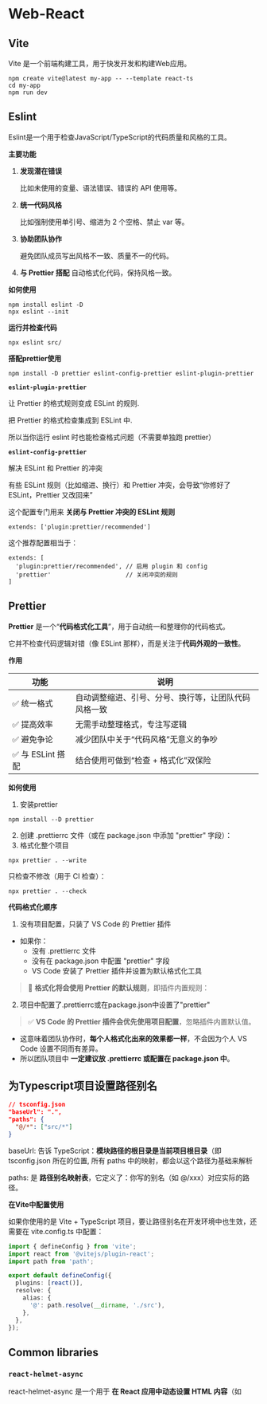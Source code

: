 # Web-React

## Vite

Vite 是一个前端构建工具，用于快发开发和构建Web应用。

```shell
npm create vite@latest my-app -- --template react-ts
cd my-app
npm run dev
```



## Eslint

Eslint是一个用于检查JavaScript/TypeScript的代码质量和风格的工具。

**主要功能**

1. **发现潜在错误**

   比如未使用的变量、语法错误、错误的 API 使用等。

2. **统一代码风格**

   比如强制使用单引号、缩进为 2 个空格、禁止 var 等。

3. **协助团队协作**

   避免团队成员写出风格不一致、质量不一的代码。

4. **与 Prettier 搭配** 自动格式化代码，保持风格一致。

**如何使用**

```shell
npm install eslint -D
npx eslint --init
```

**运行并检查代码**

```shell
npx eslint src/
```

**搭配prettier使用**

```shell
npm install -D prettier eslint-config-prettier eslint-plugin-prettier
```

**`eslint-plugin-prettier`**

让 Prettier 的格式规则变成 ESLint 的规则.

把 Prettier 的格式检查集成到 ESLint 中.

所以当你运行 eslint 时也能检查格式问题（不需要单独跑 prettier）

**`eslint-config-prettier`**

解决 ESLint 和 Prettier 的冲突

有些 ESLint 规则（比如缩进、换行）和 Prettier 冲突，会导致“你修好了 ESLint，Prettier 又改回来”

这个配置专门用来 **关闭与 Prettier 冲突的 ESLint 规则**

```shell
extends: ['plugin:prettier/recommended']
```

这个推荐配置相当于：

```shell
extends: [
  'plugin:prettier/recommended', // 启用 plugin 和 config
  'prettier'                     // 关闭冲突的规则
]
```



## Prettier

**Prettier** 是一个“**代码格式化工具**”，用于自动统一和整理你的代码格式。

它并不检查代码逻辑对错（像 ESLint 那样），而是关注于**代码外观的一致性**。

**作用**

| **功能**         | **说明**                                             |
| ---------------- | ---------------------------------------------------- |
| ✅ 统一格式       | 自动调整缩进、引号、分号、换行等，让团队代码风格一致 |
| ✅ 提高效率       | 无需手动整理格式，专注写逻辑                         |
| ✅ 避免争论       | 减少团队中关于“代码风格”无意义的争吵                 |
| ✅ 与 ESLint 搭配 | 结合使用可做到“检查 + 格式化”双保险                  |

**如何使用**

1. 安装prettier

```shell
npm install --D prettier
```

2. 创建 .prettierrc 文件（或在 package.json 中添加 "prettier" 字段）：
3. 格式化整个项目

```shell
npx prettier . --write
```

只检查不修改（用于 CI 检查）：

```shell
npx prettier . --check
```

**代码格式化顺序**

1. 没有项目配置，只装了 VS Code 的 Prettier 插件

- 如果你：
  - 没有 .prettierrc 文件
  - 没有在 package.json 中配置 "prettier" 字段
  - VS Code 安装了 Prettier 插件并设置为默认格式化工具

> 🔧 **格式化将会使用 Prettier 的默认规则**，即插件内置规则：

2. 项目中配置了.prettierrc或在package.json中设置了"prettier"

> ✅ **VS Code 的 Prettier 插件会优先使用项目配置**，忽略插件内置默认值。

- 这意味着团队协作时，**每个人格式化出来的效果都一样**，不会因为个人 VS Code 设置不同而有差异。
- 所以团队项目中 **一定建议放 .prettierrc 或配置在 package.json 中**。



## 为Typescript项目设置路径别名

```json
// tsconfig.json
"baseUrl": ".",
"paths": {
  "@/*": ["src/*"]
}
```

baseUrl: 告诉 TypeScript：**模块路径的根目录是当前项目根目录**（即 tsconfig.json 所在的位置, 所有 paths 中的映射，都会以这个路径为基础来解析

paths: 是 **路径别名映射表**，它定义了：你写的别名（如 @/xxx）对应实际的路径。

**在Vite中配置使用**

如果你使用的是 Vite + TypeScript 项目，要让路径别名在开发环境中也生效，还需要在 vite.config.ts 中配置：

```ts
import { defineConfig } from 'vite';
import react from '@vitejs/plugin-react';
import path from 'path';

export default defineConfig({
  plugins: [react()],
  resolve: {
    alias: {
      '@': path.resolve(__dirname, './src'),
    },
  },
});
```



## Common libraries

### `react-helmet-async`

react-helmet-async 是一个用于 **在 React 应用中动态设置 HTML <head> 内容**（如 <title>、<meta>、<link> 等）的库，支持服务端渲染（SSR）和异步渲染。

**作用**

让你可以在组件中动态控制页面的 <head> 信息，比如：

- 设置页面标题 <title>
- 设置描述 <meta name="description">
- 添加 favicon、OG 标签、SEO 信息等

**为什么不用原生的title**

在单页应用（SPA）中，只有一个 index.html，原生的 <title> 是静态的。

你需要根据不同页面或组件动态设置标题和 meta 信息，比如：

```ts
<Route path="/about" element={<About />} />
<Route path="/contact" element={<Contact />} />
```

每个页面都要有不同的 <title> 和 <meta>，这时就需要用 react-helmet-async。

**使用**

```tsx
// root component
import { HelmetProvider } from 'react-helmet-async';

const helmetContext = {};

<HelmetProvider context={helmetContext}>
  <App />
</HelmetProvider>
```

```tsx
// other component
import { Helmet } from 'react-helmet-async';

function About() {
  return (
    <>
      <Helmet>
        <title>About Us - MyApp</title>
        <meta name="description" content="Learn more about us." />
      </Helmet>
      <h1>About Page</h1>
    </>
  );
}
```



### **`@mantine`**

@mantine 是一个**现代 React UI 组件库**，用于快速构建美观、响应式的 Web 应用界面。

**简介**

- 🧱 **提供大量 UI 组件**（按钮、表单、表格、模态框等）
- 🎨 **自带主题系统**，支持自定义颜色、字体、间距等
- ⚡ **支持 TypeScript**，类型完善
- 🧩 **模块化设计**，你可以只安装你需要的部分
- 📱 **默认支持响应式**，适合做后台管理、仪表盘、表单系统等

**安装**

```shell
npm install @mantine/core @mantine/hooks @mantine/dates @mantine/carousel embla-carousel embla-carousel-react
```

**使用**

```ts
import { Button } from '@mantine/core';

export default function Demo() {
  return <Button color="blue">点击我</Button>;
}
```



### `@tanstack/react-router`

@tanstack/react-router 是一个现代的、**类型安全的 React 路由库**，由 TanStack 团队打造（他们也开发了 React Query）。它的目标是成为比 react-router-dom 更灵活、可组合、类型强的替代方案。

**作用**

用来在 React 应用中进行 **页面导航和 URL 路由控制**，比如：

- 定义不同的页面（路由）
- 根据 URL 展示对应组件
- 支持嵌套路由、懒加载、动态参数等
- 自动类型推导（不再需要写 useParams() 手动断言）

**安装**

```shell
npm install @tanstack/react-router
```

**使用**

* 方法1

1. 安装依赖

```shell
npm install @tanstack/react-router
npm install -D @tanstack/router-cli
```

2. 创建CLI配置文件

在项目根目录下创建tanstack-router.config.ts

```ts
export default {
	routesDirectory: 'src/routes',
	out: 'src/routeTree.gen.ts',
};
```

3. 创建页面组件文件

在 src/routes/ 下创建

src/routes/index.tsx（默认对应路径 /）

```tsx
import React from 'react'

export default function Home() {
  return <h1>Welcome to Home</h1>
}
```

创建布局文件

```tsx
// src/__root.tsx
import { createRootRoute } from '@tanstack/react-router';

const Root = () => {
	return <div>Root</div>;
};

export const Route = createRootRoute({
	component: Root,
});
```

4. 生成路由树文件

```shell
npx tsr generate
```

5. 在项目中使用生成的路由树

```tsx
//src/main.tsx
import { StrictMode } from 'react';
import { createRoot } from 'react-dom/client';
import { HelmetProvider } from 'react-helmet-async';
import { MantineProvider, Modal, createTheme } from '@mantine/core';
import './index.css';
import { createRouter, RouterProvider } from '@tanstack/react-router';
import { routeTree } from './routeTree.gen.ts';

const theme = createTheme({
	fontFamily: 'Nunito Sans Variable',
	components: {
		Modal: Modal.extend({
			defaultProps: {
				removeScrollProps: { enabled: false },
			},
		}),
	},
});

const router = createRouter({ routeTree });

// 可选：注册路由以获得路由安全
declare module '@tanstack/react-router' {
	interface Register {
		router: typeof router;
	}
}

createRoot(document.getElementById('root')!).render(
	<StrictMode>
		<HelmetProvider>
			<MantineProvider theme={theme}>
				<RouterProvider router={router} />
			</MantineProvider>
		</HelmetProvider>
	</StrictMode>,
);
```

* 方法二

1. 安装依赖

```shell
npm install @tanstack/react-router
npm install -D @tanstack/router-plugin @tanstack/react-router-devtools
```

2. 配置vite插件

```ts
import { defineConfig } from 'vite';
import react from '@vitejs/plugin-react';
import path from 'path';
import { TanStackRouterVite } from '@tanstack/router-plugin/vite';

// https://vite.dev/config/
export default defineConfig({
	plugins: [
		react(),
		TanStackRouterVite({
			// 可选：你可以自定义 routes 目录、生成路径等
			routesDirectory: 'src/routes',
		}),
	],
	resolve: {
		alias: {
			'@': path.resolve(__dirname, '/src'),
		},
	},
});
```

3. 运行`npm run dev`自动生成`routeTree.gen.ts`



### `@tanstack/router-devtools`

开发调试工具

作用类似于 React Query Devtools，用于查看当前的路由信息、路由状态、匹配情况等。



### `@tanstack/router-plugin`

插件机制支持库

这个是给 @tanstack/router 增加 **插件系统** 支持的底层模块，比如未来可插入的数据加载、权限控制、动画等功能。

目前这个库大多数情况下是内部使用或高级用户用来开发自定义插件的。



### `ts-essentials`

ts-essentials 是一个专门为 **TypeScript 项目** 提供 **高级类型工具** 的库。它的目标是 **扩展 TypeScript 的类型能力**，为开发者提供更强大、更实用的类型辅助工具，简化类型定义，增强类型安全。

**安装**

```shell
npm install ts-essentials
```

**功能**

它提供了很多有用的 **类型工具（Utility Types）**，下面是一些常用的类型：

| **工具类型**        | **说明**                                                     |
| ------------------- | ------------------------------------------------------------ |
| DeepPartial<T>      | 递归地把对象类型 T 的所有属性设为可选                        |
| DeepReadonly<T>     | 递归地把对象类型 T 的所有属性设为只读                        |
| NonEmptyArray<T>    | 表示至少有一个元素的数组 [T, ...T[]]                         |
| ValueOf<T>          | 获取一个对象所有 value 的联合类型                            |
| Exact<T, Shape>     | 保证对象 T **不包含** 额外属性，只能匹配 Shape 的精确结构    |
| Opaque<Type, Token> | 创建“品牌类型”，用于区别语义相同但逻辑不同的基本类型（例如 ID vs Email） |
| Merge<T, U>         | 合并两个对象类型                                             |
| StrictExtract<T, U> | 更严格的 Extract，避免意外类型兼容                           |

```ts
import { DeepPartial, NonEmptyArray } from 'ts-essentials';

type User = {
  name: string;
  address: {
    city: string;
    zip: string;
  };
};

const userPatch: DeepPartial<User> = {
  address: {
    city: 'New York',
  },
};

const users: NonEmptyArray<string> = ['Alice']; // ✅ 至少 1 个元素
```



### `@tabler/icons-react`

@tabler/icons-react 是一个图标库，提供了 **React 组件形式的 Tabler Icons 图标**，适用于在 React、Next.js、Vite、Mantine 等现代 React 项目中使用。

**作用**

这是一个 **轻量级 SVG 图标库**，专为 React 项目设计，图标风格是现代、简约、线性（outline-style）的。

Tabler 图标由 https://tabler.io/icons 提供，该网站维护了数千个免费开源图标。

**安装**

```shell
npm install @tabler/icons-react
```

**使用**

```tsx
import { IconHome, IconUser } from '@tabler/icons-react';

function Demo() {
  return (
    <div>
      <IconHome size={24} stroke={2} />
      <IconUser size={32} stroke={1.5} color="blue" />
    </div>
  );
}
```



### `i18next react-i18next i18next-browser-languagedector`

这三个库经常搭配在 React 项目中使用，用于实现**国际化（i18n）功能**。

1. i18next（基础库）

首先，它们都基于 i18next，这是一个强大、灵活、可扩展的 **JavaScript 国际化引擎**，支持：

- 多语言资源管理
- 插值（变量替换，如 Hello {{name}}）
- 语言切换
- 语言回退（fallback）

但它是纯 JS 库，不跟 React 绑定。

2. react-i18next是什么？

这是 i18next 的 **React 绑定库**，用来让你在 React 中更方便地使用国际化功能。

- 提供 <I18nextProvider> 给 React 项目包裹上下文
- 提供 useTranslation() Hook，让你在组件中方便地获取翻译字符串
- 支持组件插值、懒加载、动态翻译等

```ts
import { useTranslation } from 'react-i18next';

const MyComponent = () => {
  const { t } = useTranslation();
  return <h1>{t('welcome_message')}</h1>; // 自动根据语言显示“欢迎”或“Welcome”
};
```

3. i18next-browser-languagedetector 是什么？

这是一个用于**自动检测用户语言**的插件。

- 在用户首次访问时自动检测浏览器设置、cookie、localStorage 等
- 自动选择对应语言资源（如 en, zh, fr）
- 配合 i18next 使用即可自动初始化合适语言

```ts
import i18n from 'i18next';
import LanguageDetector from 'i18next-browser-languagedetector';

i18n
  .use(LanguageDetector) // 插件注册
  .init({
    resources: {...},
    fallbackLng: 'en', // 如果检测失败，就用英文
  });
```

| **库名**                         | **作用**       | **用途**                         |
| -------------------------------- | -------------- | -------------------------------- |
| i18next                          | 国际化核心引擎 | 管理语言资源、翻译逻辑           |
| react-i18next                    | React 框架绑定 | 提供 useTranslation() 等方便 API |
| i18next-browser-languagedetector | 检测用户语言   | 自动识别浏览器语言/本地设置等    |



### `@ts-rest/core`

@ts-rest/core 是一个用于 **在 TypeScript 中定义和共享后端 API 类型** 的库，它的目标是：

> **让前端和后端通过类型共享自动对齐，避免手动维护接口定义。**

可以理解为：

它类似于一个「**类型安全的 REST API 描述器**」，前端通过它可以获得**自动推导的接口类型和请求方法**，而不需要手动写 Axios 请求和接口类型。

1. 作用

- **定义 API 结构（路径、方法、请求体、响应体）**
- **自动生成类型安全的请求函数**
- **前后端共享接口定义文件**
- 支持 OpenAPI 和后续构建 SDK

2. 流程

* **定义接口 schema（通常在后端或共享代码中）**

```ts
// contract.ts
import { initContract } from '@ts-rest/core';

const c = initContract();

export const userContract = c.router({
  getUser: {
    method: 'GET',
    path: '/users/:id',
    responses: {
      200: c.type<{ id: string; name: string }>(),
      404: c.type<{ message: string }>(),
    },
  },
  createUser: {
    method: 'POST',
    path: '/users',
    body: c.type<{ name: string }>(),
    responses: {
      201: c.type<{ id: string; name: string }>(),
    },
  },
});
```

* **在后端绑定逻辑（比如用 Express）**

```ts
// backend.ts
import express from 'express';
import { createExpressEndpoints } from '@ts-rest/express';
import { userContract } from './contract';

const app = express();
app.use(express.json());

const router = {
  getUser: async ({ params }) => {
    if (params.id === '123') {
      return { status: 200, body: { id: '123', name: 'Alice' } };
    }
    return { status: 404, body: { message: 'Not found' } };
  },
  createUser: async ({ body }) => {
    return { status: 201, body: { id: '456', name: body.name } };
  },
};

createExpressEndpoints(userContract, router, app);
```

* **在前端直接使用类型安全的 API 调用：**

```ts
// frontend.ts
import { initClient } from '@ts-rest/core';
import { userContract } from './contract'; // 可与后端共享的文件

const client = initClient(userContract, {
  baseUrl: 'http://localhost:3000',
  baseHeaders: {},
});

const userRes = await client.getUser({ params: { id: '123' } });

if (userRes.status === 200) {
  console.log(userRes.body.name); // 类型自动推导为 string
}
```

**总结**

@ts-rest/core 的核心优势：

| **优势**               | **说明**                       |
| ---------------------- | ------------------------------ |
| 🧠 类型自动推导         | 请求参数、响应体都是类型安全的 |
| 🧩 前后端共享 contract  | 不再手动维护接口类型           |
| 🔒 支持 REST 风格的接口 | 和常规的 REST API 一致         |
| 🔧 可生成 SDK、OpenAPI  | 可以扩展成更大的工具链         |



### `zustand`

zustand 是一个 **轻量级、高性能的状态管理库**，主要用于 React 或 React Native 项目中。

它的目标是：

✅ 更简单

✅ 更少样板代码

✅ 更好性能（无多余 re-render）

✅ 支持中大型应用的状态管理

> Zustand 是 React 应用中用于共享状态（全局 state）的工具，功能类似 Redux，但语法更简洁，使用更灵活。

**Zustand 的核心特点：**

| **性**            | **说明**                                 |
| ----------------- | ---------------------------------------- |
| 不需要 Provider   | 使用时不需要像 Redux 一样包裹 <Provider> |
| 简洁 API          | 只需要一个 create() 来创建 store         |
| 支持中间件        | 可使用 devtools、persist（持久化）等插件 |
| 性能好            | 自动避免不必要的组件更新（按需订阅）     |
| 支持 TypeScript   | 类型友好，非常适合大型项目               |
| React Native 兼容 | 非常适合 React Native 开发               |

**基本使用步骤**

1. **安装**

```shell
npm install zustand
```

2. **创建 store（共享状态）：**

```ts
// store.js
import { create } from 'zustand'

const useCounterStore = create((set) => ({
  count: 0,
  increase: () => set((state) => ({ count: state.count + 1 })),
  decrease: () => set((state) => ({ count: state.count - 1 })),
}))
```

3. **在组件中使用：**

```tsx
import React from 'react'
import { View, Text, Button } from 'react-native'
import useCounterStore from './store'

export default function Counter() {
  const { count, increase, decrease } = useCounterStore()

  return (
    <View>
      <Text>Count: {count}</Text>
      <Button title="+" onPress={increase} />
      <Button title="-" onPress={decrease} />
    </View>
  )
}
```

4. **更复杂用法示例：Auth Store**

```ts
// authStore.js
import { create } from 'zustand'

const useAuthStore = create((set) => ({
  user: null,
  login: (userData) => set({ user: userData }),
  logout: () => set({ user: null }),
}))
```

组件中使用：

```ts
const user = useAuthStore((state) => state.user)
const login = useAuthStore((state) => state.login)
```

5. **中间件扩展（如持久化）：**

```shell
npm install zustand-middleware
```

```ts
import { create } from 'zustand'
import { persist } from 'zustand/middleware'

const useAuthStore = create(
  persist(
    (set) => ({
      user: null,
      login: (user) => set({ user }),
      logout: () => set({ user: null }),
    }),
    {
      name: 'auth-storage', // localStorage key 或 AsyncStorage key
    }
  )
)
```

**适用场景：**

✅ 适合中小项目或中大型项目的全局状态管理（比 Redux 更简洁）

✅ 适用于 React Native 和 Web

✅ 替代 useContext + useReducer 的更优方案



### `idb-keyval`

idb-keyval 是一个用于浏览器的 **轻量级封装库**，用于更简单地操作 **IndexedDB**。

> **一句话介绍：** idb-keyval 让你像使用 localStorage 一样简单地使用 IndexedDB 来进行本地数据存储，但它是异步的、支持更大数据量。

**什么是 IndexedDB？**

IndexedDB 是浏览器提供的一个本地数据库，支持结构化数据、本地持久化存储。

但原生 API 非常复杂，所以 idb-keyval 把它封装得很简单易用。

**使用场景：**

- 在前端本地存储结构化数据
- 离线缓存
- 本地数据同步
- 替代 localStorage，用于更大、更复杂数据结构

**基本用法：**

1. **安装：**

```shell
npm install idb-keyval
```

2. **基本用法：**

```ts
import { set, get, del, clear, keys } from 'idb-keyval'

// 写入
await set('username', 'matt')

// 读取
const username = await get('username')

// 删除
await del('username')

// 清空全部
await clear()

// 获取所有 key
const allKeys = await keys()
```

3. **存储对象**

```ts
await set('user', { id: 1, name: 'Alice' })

const user = await get('user')
console.log(user.name) // Alice
```

4. **自定义数据库/表（store）**

```ts
import { Store, get, set } from 'idb-keyval'

const customStore = new Store('my-db', 'my-store')

await set('token', 'abc123', customStore)

const token = await get('token', customStore)
```

**注意事项：**

- 所有操作都是 **Promise 异步**
- 数据结构必须是结构化可序列化的（不能包含函数、DOM 等）
- 存储容量远大于 localStorage，适合缓存大数据

**在 React 中使用（示例）：**

```ts
import { useEffect, useState } from 'react'
import { get, set } from 'idb-keyval'

function App() {
  const [name, setName] = useState('')

  useEffect(() => {
    get('name').then((val) => {
      if (val) setName(val)
    })
  }, [])

  const save = () => {
    set('name', name)
  }

  return (
    <>
      <input value={name} onChange={(e) => setName(e.target.value)} />
      <button onClick={save}>Save</button>
    </>
  )
}
```



### `ramda`

Ramda 是一个功能强大的 **函数式编程库（Functional Programming library）**，专为 JavaScript 设计，强调 **纯函数**、**不可变性** 和 **函数组合（composition）**。

> **Ramda** 让你更简单、优雅、声明式地处理数组、对象、函数组合等复杂逻辑，避免副作用，代码更清晰、可测试。

**Ramda 的核心特点：**

| **特性**     | **描述**                               |
| ------------ | -------------------------------------- |
| 函数式       | 一切操作用纯函数实现，避免副作用       |
| 不改变输入值 | 所有函数返回新的数据，不修改原数据     |
| 自动柯里化   | 函数可以部分应用参数（简化组合）       |
| 组合性强     | 支持 compose / pipe 将多个函数串联起来 |
| 支持对象操作 | 可以深层处理对象、路径等数据结构       |

**安装 Ramda：**

```shell
npm install ramda
```

**基本使用示例**

1. **引入方式：**

```ts
import * as R from 'ramda'
```

2. **柯里化函数（Curried Functions）**

```ts
const add = R.add(1)
console.log(add(2)) // 3
```

> **柯里化函数**：把接收多个参数的函数，变成**每次只接收一个参数**的函数。
>
> ```ts
> function add(a, b) {
>   return a + b
> }
> 
> add(2, 3) // 输出 5
> ```



3. **函数组合 compose/pipe**

```ts
const double = x => x * 2
const increment = x => x + 1

const composed = R.compose(double, increment) // 从右往左
console.log(composed(3)) // (3 + 1) * 2 = 8

const piped = R.pipe(increment, double) // 从左往右
console.log(piped(3)) // same: 8
```

**4. 操作数组**

```ts
const nums = [1, 2, 3, 4, 5]
const result = R.filter(n => n % 2 === 0, nums)
console.log(result) // [2, 4]
```

5. **操作对象**

```ts
const person = { name: 'Alice', age: 25 }

const getAge = R.prop('age')
console.log(getAge(person)) // 25
```

6. **深层访问/修改对象属性（lens）**

```ts
const user = { name: 'Tom', address: { city: 'Beijing' } }

const cityLens = R.lensPath(['address', 'city'])

const city = R.view(cityLens, user) // 获取
const updated = R.set(cityLens, 'Shanghai', user) // 设置（不会改变原对象）
console.log(updated) // { name: 'Tom', address: { city: 'Shanghai' } }
```





## TypeScript

### 交叉类型: &

& 表示 **交叉类型**（intersection type）👉 用于**合并多个类型的属性**

```ts
type A = { name: string };
type B = { age: number };
type C = A & B; // C = { name: string; age: number }
```

当 & 用在基本类型（比如 string | number）时

```ts
type T = string & number;
```

这个例子中，string 和 number 是**基础类型**，它们没有交集，**交叉结果是 never**：

```ts
type T = never;
```

当 & 用在字符串字面量和基本类型时

```ts
type A = 'abc' & string;  // => 'abc'
type B = string & number; // => never
type C = 'abc' & number;  // => never
```

**强制一个类型必须是字符串**

```ts
type P = string | number;
type SafeP = P & string; // => string
```

> **把宽泛的联合类型缩窄成纯字符串**，常用于类型安全保护，比如处理模板字符串推断、键名映射等。



### 联合类型: |

```ts
type A = { type: 'cat'; meow: () => void };
type B = { type: 'dog'; bark: () => void };
type C = A | B; // 只能是猫或狗
```



### extend用法

在 TypeScript 中，extends 是非常强大的关键字之一，它在 **类型系统中扮演“继承”、“约束”和“条件判断”** 等多个角色，取决于具体语境

1. **泛型约束（限制类型范围）**

```ts
function printLength<T extends { length: number }>(value: T) {
  console.log(value.length);
}
```

- T extends { length: number } 表示：**T 必须具有 length 属性**
- 所以只能传入有 .length 的对象，如字符串、数组、类数组对象等。

```ts
printLength('hello');       // ✅ string 有 length
printLength([1, 2, 3]);     // ✅ 数组有 length
printLength(42);            // ❌ 报错：number 没有 length
```

2. **类型继承（类似类的继承）**

```ts
type Animal = { name: string };
type Dog = Animal & { breed: string }; // 或者：interface Dog extends Animal
```

- Dog 继承了 Animal 的属性，并添加了 breed。
- 这就是基本的**类型继承**。

3. **条件类型判断 + infer 联合使用**

```5s
type GetReturnType<T> = T extends (...args: any[]) => infer R ? R : never;
```

- T extends (...args: any[]) => infer R 表示：如果 T 是函数类型，就提取返回值 R。
- 否则返回 never。

```ts
type A = GetReturnType<() => string>; // string
type B = GetReturnType<number>;       // never（不是函数）
```

4. **实际应用对比总结**

| **用法类型**     | **示例**                             | **含义**                   |
| ---------------- | ------------------------------------ | -------------------------- |
| 泛型约束         | <T extends { id: number }>           | 限制 T 必须含有 id: number |
| 类型继承         | type B = A & { extra: string }       | B 包含 A 所有属性          |
| 条件类型 + infer | T extends (...args) => infer R ? ... | 用于类型提取和判断         |

5. **高级例子：联合类型条件判断**

```ts
type IsString<T> = T extends string ? true : false;

type A = IsString<'hello'>; // true
type B = IsString<number>;  // false
```

> extends 可以像 if 一样使用，判断一个类型是否属于另一个类型的子集。



### infer用法

infer 是 TypeScript 的一种**类型推导关键字**，用于在 extends 条件类型中提取某部分的类型，并赋予一个名字，以便后续使用。

> **infer X 表示“推导出一个类型，命名为 X”**

用法场景一般是：**从复杂类型中提取类型的一部分**，例如函数参数类型、返回值、数组元素、元组类型、字符串部分等。

1. **提取数组元素类型**

```ts
type ElementType<T> = T extends (infer U)[] ? U : never;
```

```ts
type A = ElementType<string[]>; // A = string
type B = ElementType<number[]>; // B = number
type C = ElementType<boolean>;  // C = never （不是数组）
```

- 如果 T 是一个数组类型（如 string[]），就提取数组元素类型。
- infer U 会推导出 string 或 number 等，作为返回值。

2. **提取函数返回值类型**

```5s
type ReturnType<T> = T extends (...args: any[]) => infer R ? R : never;
```

```ts
type A = ReturnType<() => number>;        // number
type B = ReturnType<(x: string) => void>; // void
```

- 如果 T 是函数类型，则提取它的返回值类型 R
- infer R 就是提取函数的返回类型

3. **提取 Promise 的内部值类型**

```ts
type UnwrapPromise<T> = T extends Promise<infer R> ? R : T;
```

```ts
type A = UnwrapPromise<Promise<string>>; // string
type B = UnwrapPromise<number>;          // number（不是 Promise，不推导）
```

4. **提取字符串模板的某部分**

```ts
type ExtractId<T> = T extends `user/$${infer Id}` ? Id : never;

type A = ExtractId<'user/$123'>; // '123'
type B = ExtractId<'user/abc'>;  // never
```

5. **总结**

| **示例代码**                          | **作用**                |
| ------------------------------------- | ----------------------- |
| T extends Array<infer U>              | 提取数组元素类型        |
| T extends (...args: any[]) => infer R | 提取函数返回值          |
| T extends Promise<infer P>            | 提取 Promise 包裹的类型 |
| T extends \/path/$${infer Param}``    | 提取字符串参数部分      |



### never理解

never 是 TypeScript 中一个非常特殊、底层的类型，它表示 **“永远不会发生的值”**。理解它的方式可以从几个角度来展开

1. **函数永不返回（抛出异常或死循环）**

```ts
function throwError(): never {
  throw new Error("Something went wrong!");
}
```

- throwError 函数永远不会有“返回值”。
- 它 **抛出异常之后就终止了程序的执行路径**，所以其返回类型是 never。

2. **死循环**

```ts
function infiniteLoop(): never {
  while (true) {}
}
```

- 永远执行、永不返回的函数，也是 never 类型。

3. **类型保护失败（永远不会出现的分支）**

```ts
type Shape = { kind: 'circle' } | { kind: 'square' };

function handleShape(shape: Shape) {
  if (shape.kind === 'circle') {
    // 处理 circle
  } else if (shape.kind === 'square') {
    // 处理 square
  } else {
    const _exhaustiveCheck: never = shape; // ❌ 报错，说明你漏了某个类型
  }
}
```

- 如果以后 Shape 增加了新的 kind 类型，比如 'triangle'，这里会立刻报错，提示你**没处理完全**。
- 这叫 **穷尽检查**，非常常用于 **类型安全控制流程**。

4. **联合类型差集中使用**

```ts
type A = string | number;
type B = string;
type C = Exclude<A, B>; // number
```

如果你 Exclude<string, string>，结果是：

```ts
type D = Exclude<string, string>; // never
```

> 说明：从 string 中排除 string，结果就没有了，就是 never。

**为什么需要 never**

- 帮助你发现逻辑错误（如穷尽检查）。
- 使得类型系统更健壮、安全。
- 在泛型和条件类型中用于**表示不可能、错误、终止逻辑的分支**。

**小结**

| **用途**                | **例子**                          | **含义**           |
| ----------------------- | --------------------------------- | ------------------ |
| 抛异常/死循环的函数返回 | function f(): never { throw ... } | 永远不会返回       |
| 类型不成立/差集         | Exclude<'a', 'a'> -> never        | 类型排除后为空     |
| 类型检查兜底            | const x: never = value;           | 提示逻辑未处理完全 |



### NonNullable用法

NonNullable<T> 是 TypeScript 提供的一个**内置工具类型**，它的作用是：

> **从类型 T 中剔除掉 null 和 undefined。**

```ts
NonNullable<T>
```

1. **基本用法**

```ts
type A = string | null | undefined;
type B = NonNullable<A>; // => string
```

- 原本类型 A 是 string | null | undefined
- 使用 NonNullable<A> 后，结果是 string

2. **和函数参数一起用**

```ts
function printLength(text: NonNullable<string | null | undefined>) {
  console.log(text.length);
}

printLength("Hello"); // ✅
printLength(null);    // ❌ 报错
printLength(undefined); // ❌ 报错
```

> 你强制告诉 TypeScript：我不接受 null 或 undefined。

3. **配合泛型使用**

```ts
type MyType<T> = NonNullable<T>;

type Result = MyType<number | null>; // => number
```

4. **在组件 props 中使用**

```ts
type Props = {
  name: string | null;
};

function MyComponent(props: { name: NonNullable<Props['name']> }) {
  return <div>{props.name}</div>;
}
```

- 保证 name 是必填的，且不能为 null。



### as const用法

在 TypeScript 中，as const 是一个非常实用的类型断言，它的作用是告诉编译器将一个表达式的类型 **保持为最字面量（literal）形式**，而不是更宽泛的类型。

1. **字面量值保持不变**

```ts
const direction = "left" as const;
// 推断为 "left"，不是 string
```

2. **用于对象**

```ts
const status = {
	code: 200,
	message: "ok",
} as const;
```

类型推断为

```ts
{
  readonly code: 200;
  readonly message: "ok";
}
```

相比之下如果不加 as const：

```ts
const status = {
	code: 200,
	message: "ok",
};
// 推断为 { code: number; message: string; }
```

3. **配合typeof构建枚举类型** 

```ts
const roles = ["admin", "user", "guest"] as const;

type Role = typeof roles[number]; 
// "admin" | "user" | "guest"
```

**总结**

| **作用**          | **说明**                                   |
| ----------------- | ------------------------------------------ |
| 保持字面量类型    | 避免被自动推断为 string、number 等宽泛类型 |
| 自动变为 readonly | 对数组和对象变成不可修改                   |
| 构造精确类型      | 在类型定义中更准确                         |



### Record用法

Record 是 TypeScript 提供的一个**内置泛型工具类型**，常用于**构造具有固定 key 和对应 value 类型的对象类型**。

```ts
Record<Keys, Type>
```

- Keys: 要作为对象键的联合类型（例如 'a' | 'b' | 'c'）。
- Type: 所有键对应的值的类型。

1. **基本使用**

```ts
type Role = 'admin' | 'user' | 'guest';

type RoleDescriptions = Record<Role, string>;
```

等价于：

```ts
type RoleDescriptions = {
  admin: string;
  user: string;
  guest: string;
}
```

你可以这样使用它：

```ts
const descriptions: RoleDescriptions = {
  admin: 'Administrator',
  user: 'Regular User',
  guest: 'Guest User',
};
```

2. **与联合类型配合**

```ts
type Status = 'success' | 'error' | 'loading';

const statusColors: Record<Status, string> = {
  success: 'green',
  error: 'red',
  loading: 'gray',
};
```

3. **嵌套使用**

```ts
type Languages = 'en' | 'zh';
type Keys = 'welcome' | 'logout';

type Translations = Record<Languages, Record<Keys, string>>;
```

等价于：

```ts
type Translations = {
  en: {
    welcome: string;
    logout: string;
  };
  zh: {
    welcome: string;
    logout: string;
  };
}
```

**应用场景**

| **场景**           | **用途**                            |
| ------------------ | ----------------------------------- |
| 构造映射表         | 将一组固定的 key 映射到特定类型的值 |
| 保证对象结构完整性 | 所有 key 都必须被定义               |
| 替代手写对象类型   | 使用联合类型动态构造                |

你可以结合其他类型工具使用：

```ts
type OptionalSettings = Partial<Record<'theme' | 'layout', string>>;

// 相当于：
type OptionalSettings = {
  theme?: string;
  layout?: string;
}
```



### keyof用法

在 TypeScript 中，keyof 是一个 **类型操作符（type operator）**，它用于提取一个类型的所有键名（key），并将它们组成一个**联合类型（union type）**。

```ts
keyof T
```

其中 T 是一个对象类型，keyof T 会返回这个对象所有键的集合（以联合类型的形式表示）。

1. **基础用法**

```ts
type Person = {
  name: string;
  age: number;
};

type Keys = keyof Person; // "name" | "age"
```

keyof Person 的结果是 "name" | "age"，即 Person 类型中所有属性名组成的联合类型。

2. **结合泛型**

```ts
function getValue<T, K extends keyof T>(obj: T, key: K): T[K] {
  return obj[key];
}

const person = { name: 'Tom', age: 30 };

const name = getValue(person, 'name'); // 推断为 string
const age = getValue(person, 'age');   // 推断为 number
```

解释：

- K extends keyof T 表示 K 必须是 T 的键名之一。
- T[K] 表示 key 对应的值的类型。
- 这样写可以让函数在传入不同 key 时自动推断出不同的值类型（即 name 得到 string，age 得到 number）。

3. **配合映射类型**

```ts
type Person = {
  name: string;
  age: number;
};

type ReadonlyPerson = {
  readonly [K in keyof Person]: Person[K];
};
```

解释：

- [K in keyof Person]：遍历 Person 所有的键名（“name” | “age”）
- Person[K]：获取每个键对应的类型
- 最终生成的 ReadonlyPerson 类型如下：

```ts
type ReadonlyPerson = {
  readonly name: string;
  readonly age: number;
}
```

4. **与 typeof 联合使用**

```ts
const user = {
  id: 1,
  name: 'Alice',
};

type User = typeof user;     // 自动生成类型
type UserKeys = keyof User;  // "id" | "name"
```

**keyof 的作用**

| **功能**           | **说明**                         |
| ------------------ | -------------------------------- |
| 获取类型的所有 key | 以联合类型形式返回               |
| 搭配泛型           | 限制函数只能使用合法属性         |
| 搭配映射类型       | 实现深拷贝、只读、可选等结构变换 |
| 与 typeof 配合     | 动态生成类型后提取键名           |



### [variables: {...}] 理解

[variables: {...}] 是 **TypeScript 中的元组类型（tuple）语法的一种形式**，它让你能够在定义函数时精确描述参数结构。

1. 什么是 [variables: {...}]？

这是 **元组类型** 的写法，它表示：

- 函数必须接收一个参数（位置固定）
- 这个参数是一个对象类型
- variables 是这个参数的命名（仅为了可读性）

```ts
function fn(...args: [variables: { name: string }]) {}
```

这里：

- args 是一个数组（元组）；
- 元组中 **只有一个值**；
- 那个值的名字是 variables，类型是 { name: string }。

2. 这是哪种语法？标准定义在哪里？

这是 TypeScript **4.0 以后引入**的功能之一，叫作：

**Named Tuple Elements（命名元组元素）**

在 TypeScript 中，我们可以为元组中的每一项命名，使得语义更清晰。

```ts
type SingleArg = [user: { name: string }];
```

这和下面写法是一样的，只是更具可读性：

```ts
type SingleArg = [{ name: string }];
```

3. 在函数中怎么用

```ts
function greet(...args: [user: { name: string }]) {
  console.log(`Hello, ${args[0].name}`);
}
```

调用

```ts
greet({ name: 'Matt' }); // ✅
```



